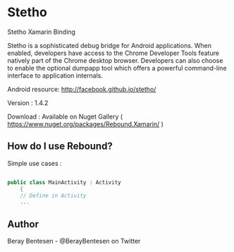 Stetho
=====

Stetho Xamarin Binding

Stetho is a sophisticated debug bridge for Android applications. When enabled, developers have access to the Chrome Developer Tools feature natively part of the Chrome desktop browser. Developers can also choose to enable the optional dumpapp tool which offers a powerful command-line interface to application internals.

Android resource: http://facebook.github.io/stetho/

Version : 1.4.2

Download : Available on Nuget Gallery ( https://www.nuget.org/packages/Rebound.Xamarin/ )

How do I use Rebound?
-------------------

Simple use cases :

```cs

public class MainActivity : Activity
	{
    // Define in Activity
    ...

```


Author
------
Beray Bentesen -  @BerayBentesen on Twitter




